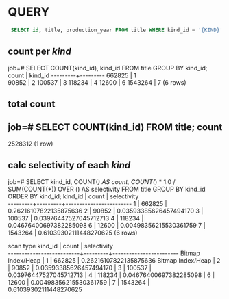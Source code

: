 # QUERY 
```sql
 SELECT id, title, production_year FROM title WHERE kind_id = '{KIND}'
  ```

## count per *kind*
job=# SELECT COUNT(kind_id), kind_id  FROM title GROUP BY kind_id;
  count  | kind_id 
---------+---------
  662825 |       1   
   90852 |       2
  100537 |       3
  118234 |       4
   12600 |       6
 1543264 |       7
(6 rows)

## total count
job=# SELECT COUNT(kind_id) FROM title;
  count  
---------
 2528312
(1 row)

## calc selectivity of each *kind*
job=# SELECT 
    kind_id,
    COUNT(*) AS count,
    COUNT(*) * 1.0 / SUM(COUNT(*)) OVER () AS selectivity
FROM 
    title
GROUP BY 
    kind_id
ORDER BY 
    kind_id;
 kind_id |  count  |      selectivity       
---------+---------+------------------------
       1 |  662825 | 0.26216107822135875636
       2 |   90852 | 0.03593385626457494170
       3 |  100537 | 0.03976447527045712713
       4 |  118234 | 0.04676400697382285098
       6 |   12600 | 0.00498356215530361759
       7 | 1543264 | 0.61039302111448270625
(6 rows)



scan type         kind_id |  count  |      selectivity       
--------------------------+---------+------------------------
Bitmap Index/Heap | 1     |  662825 | 0.26216107822135875636
Bitmap Index/Heap | 2     |   90852 | 0.03593385626457494170
                  | 3     |  100537 | 0.03976447527045712713
                  | 4     |  118234 | 0.04676400697382285098
                  | 6     |   12600 | 0.00498356215530361759
                  | 7     | 1543264 | 0.61039302111448270625
